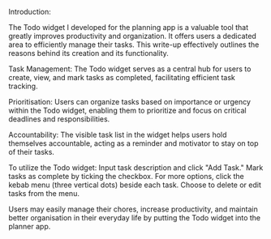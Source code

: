 Introduction: 

The Todo widget I developed for the planning app is a valuable tool that greatly improves productivity and organization. It offers users a dedicated area to efficiently manage their tasks. This write-up effectively outlines the reasons behind its creation and its functionality.

Task Management: The Todo widget serves as a central hub for users to create, view, and mark tasks as completed, facilitating efficient task tracking.

Prioritisation: Users can organize tasks based on importance or urgency within the Todo widget, enabling them to prioritize and focus on critical deadlines and responsibilities.

Accountability: The visible task list in the widget helps users hold themselves accountable, acting as a reminder and motivator to stay on top of their tasks.

To utilize the Todo widget:
Input task description and click "Add Task."
Mark tasks as complete by ticking the checkbox.
For more options, click the kebab menu (three vertical dots) beside each task.
Choose to delete or edit tasks from the menu.

Users may easily manage their chores, increase productivity, and maintain better organisation in their everyday life by putting the Todo widget into the planner app.
